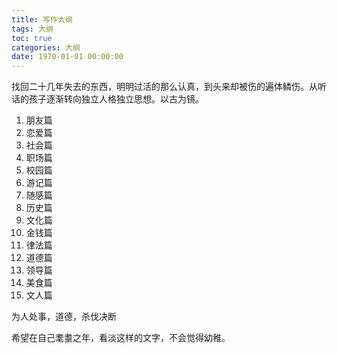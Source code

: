 ```yaml
---
title: 写作大纲
tags: 大纲
toc: true
categories: 大纲
date: 1970-01-01 00:00:00
---
```


找回二十几年失去的东西，明明过活的那么认真，到头来却被伤的遍体鳞伤。从听话的孩子逐渐转向独立人格独立思想。以古为镜。

<!--more-->

1. 朋友篇
2. 恋爱篇
3. 社会篇
4. 职场篇
5. 校园篇
6. 游记篇
7. 随感篇
8. 历史篇
9. 文化篇
10. 金钱篇
11. 律法篇
12. 道德篇
13. 领导篇
14. 美食篇
15. 文人篇

为人处事，道德，杀伐决断

希望在自己耄耋之年，看淡这样的文字，不会觉得幼稚。

